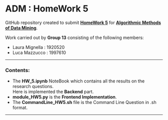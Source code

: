 # ADM : HomeWork 5


GitHub repository created to submit **[HomeWork 5](https://github.com/lucamaiano/ADM/tree/master/2022/Homework_5)** for [**Algorithmic Methods of Data Mining**](http://aris.me/index.php/data-mining-ds-2022).

Work carried out by **Group 13** consisting of the following members:

- Laura Mignella : 1920520
- Luca Mazzucco : 1997610

--------------------------------------------

### Contents:

* The **HW_5.ipynb** NoteBook which contains all the results on the research questions.\
Here is implemented the **Backend** part.
* **module_HW5.py**  is the **Frontend Implementation**.
* The **CommandLine_HW5.sh** file is the Command Line Question in .sh format.
-----------------------------------------------------------------------

